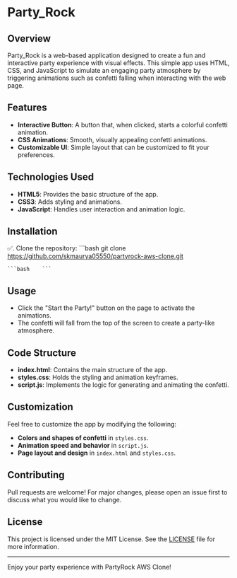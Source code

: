 # Party_Rock


## Overview
Party_Rock is a web-based application designed to create a fun and interactive party experience with visual effects. This simple app uses HTML, CSS, and JavaScript to simulate an engaging party atmosphere by triggering animations such as confetti falling when interacting with the web page.

## Features
- **Interactive Button**: A button that, when clicked, starts a colorful confetti animation.
- **CSS Animations**: Smooth, visually appealing confetti animations.
- **Customizable UI**: Simple layout that can be customized to fit your preferences.

## Technologies Used
- **HTML5**: Provides the basic structure of the app.
- **CSS3**: Adds styling and animations.
- **JavaScript**: Handles user interaction and animation logic.

## Installation
✅. Clone the repository:
    ```bash
    git clone https://github.com/skmaurya05550/partyrock-aws-clone.git

    ```bash    ```


## Usage
- Click the "Start the Party!" button on the page to activate the animations.
- The confetti will fall from the top of the screen to create a party-like atmosphere.

## Code Structure
- **index.html**: Contains the main structure of the app.
- **styles.css**: Holds the styling and animation keyframes.
- **script.js**: Implements the logic for generating and animating the confetti.


## Customization
Feel free to customize the app by modifying the following:
- **Colors and shapes of confetti** in `styles.css`.
- **Animation speed and behavior** in `script.js`.
- **Page layout and design** in `index.html` and `styles.css`.

## Contributing
Pull requests are welcome! For major changes, please open an issue first to discuss what you would like to change.

## License
This project is licensed under the MIT License. See the [LICENSE](LICENSE) file for more information.

---
Enjoy your party experience with PartyRock AWS Clone!


